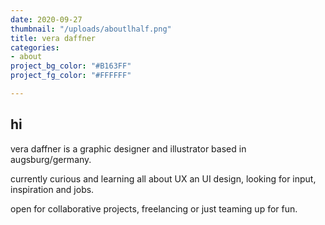 ```yaml
---
date: 2020-09-27
thumbnail: "/uploads/aboutlhalf.png"
title: vera daffner
categories:
- about
project_bg_color: "#B163FF"
project_fg_color: "#FFFFFF"

---
```

## hi

vera daffner is a graphic designer and illustrator based in augsburg/germany.

currently curious and learning all about UX an UI design, looking for input, inspiration and jobs.

open for collaborative projects, freelancing or just teaming up for fun.
